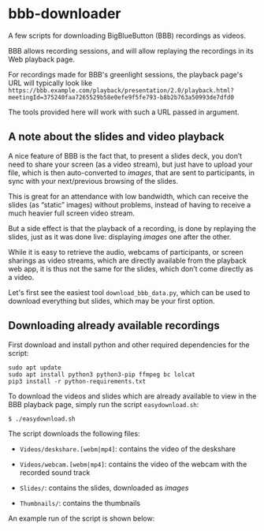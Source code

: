 # bbb-downloader
A few scripts for downloading BigBlueButton (BBB) recordings as
videos.

BBB allows recording sessions, and will allow replaying the recordings
in its Web playback page.

For recordings made for BBB's greenlight sessions, the playback page's
URL will typically look like
`https://bbb.example.com/playback/presentation/2.0/playback.html?meetingId=375240faa7265529b58e0efe9f5fe793-b8b2b763a50993de7dfd0`

The tools provided here will work with such a URL passed in argument.

## A note about the slides and video playback

A nice feature of BBB is the fact that, to present a slides deck, you
don’t need to share your screen (as a video stream), but just have to
upload your file, which is then auto-converted to *images*, that are
sent to participants, in sync with your next/previous browsing of the
slides.

This is great for an attendance with low bandwidth, which can receive
the slides (as “static” images) without problems, instead of having to
receive a much heavier full screen video stream.

But a side effect is that the playback of a recording, is
done by replaying the slides, just as it was done live: displaying
*images* one after the other.

While it is easy to retrieve the audio, webcams of participants, or
screen sharings as video streams, which are directly available from the
playback web app, it is thus not the same for the slides, which
don’t come directly as a video.

Let's first see the easiest tool `download_bbb_data.py`, which can be used to download
everything but slides, which may be your first option.

## Downloading already available recordings

First download and install python and other required dependencies for the script:
```
sudo apt update
sudo apt install python3 python3-pip ffmpeg bc lolcat
pip3 install -r python-requirements.txt
```

To download the videos and slides which are already available to view
in the BBB playback page, simply run the script
`easydownload.sh`:
```
$ ./easydownload.sh
```

The script downloads the following files:

- `Videos/deskshare.[webm|mp4]`: contains the video of the deskshare

- `Videos/webcam.[webm|mp4]`: contains the video of the webcam with the recorded sound track

- `Slides/`: contains the slides, downloaded as *images*

- `Thumbnails/`: contains the thumbnails

An example run of the script is shown below:
